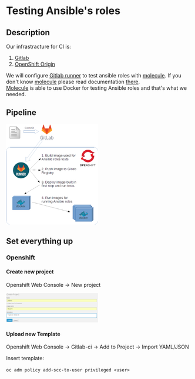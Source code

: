 # Testing Ansible's roles

## Description
Our infrastracture for CI is:
1. [Gitlab](https://about.gitlab.com)
2. [OpenShift Origin](https://www.openshift.org/)

We will configure [Gitlab runner](https://docs.gitlab.com/runner/install/kubernetes.html) to test ansible roles with [molecule](https://molecule.readthedocs.io). If you don't know [molecule](https://molecule.readthedocs.io) please read documentation [there](https://molecule.readthedocs.io).  
[Molecule](https://molecule.readthedocs.io) is able to use Docker for testing Ansible roles and that's what we needed.  

## Pipeline

<img src="oc-gitlab-ci-molecule.png" width="250">

## Set everything up

### Openshift

#### Create new project  

Openshift Web Console -> New project

<img src="NewProject.PNG" width="250">

#### Upload new Template  

Openshift Web Console -> Gitlab-ci -> Add to Project -> Import YAML/JSON

Insert template:

<script src="https://gist.github.com/skk2010/35bda10797891270668ab4e39bdd1047.js"></script>



`oc adm policy add-scc-to-user privileged <user>`
